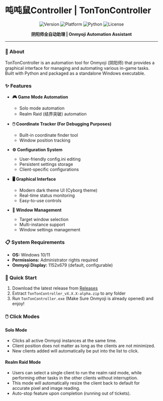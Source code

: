 # 吨吨鼠Controller | TonTonController

<div align="center">

![Version](https://img.shields.io/badge/version-0.1.0--alpha-blue)
![Platform](https://img.shields.io/badge/platform-Windows-lightgrey)
![Python](https://img.shields.io/badge/python-3.12-green)
![License](https://img.shields.io/badge/license-MIT-orange)

**阴阳师全自动助理 | Onmyoji Automation Assistant**
</div>

---
### 📖 About

TonTonController is an automation tool for Onmyoji (阴阳师) that provides a graphical interface for managing and automating various in-game tasks. Built with Python and packaged as a standalone Windows executable.

### ✨ Features

- **🎮 Game Mode Automation**
  - Solo mode automation
  - Realm Raid (结界突破) automation

- **🖱️ Coordinate Tracker (For Debugging Purposes)**
  - Built-in coordinate finder tool
  - Window position tracking

- **⚙️ Configuration System**
  - User-friendly config.ini editing
  - Persistent settings storage
  - Client-specific configurations

- **🖥️ Graphical Interface**
  - Modern dark theme UI (Cyborg theme)
  - Real-time status monitoring
  - Easy-to-use controls

- **🎯 Window Management**
  - Target window selection
  - Multi-instance support
  - Window settings management

### 📋 System Requirements

- **OS:** Windows 10/11
- **Permissions:** Administrator rights required
- **Onmyoji Display:** 1152x679 (default, configurable)

### 🚀 Quick Start

1. Download the latest release from [Releases](https://github.com/zee-ellie/tonton-controller/releases)
2. Extract `TonTonController_vX.X.X-alpha.zip` to any folder
3. Run `TonTonController.exe` (Make Sure Onmyoji is already opened) and enjoy!

### 🖱️ Click Modes
#### Solo Mode
- Clicks all active Onmyoji instances at the same time.
- Client position does not matter as long as the clients are not minimized.
- New clients added will automatically be put into the list to click.

#### Realm Raid Mode
- Users can select a single client to run the realm raid mode, while performing other tasks in the other clients without interruption.
- This mode will automatically resize the client back to default for accurate pixel and image reading.
- Auto-stop feature upon completion (running out of tickets). 
